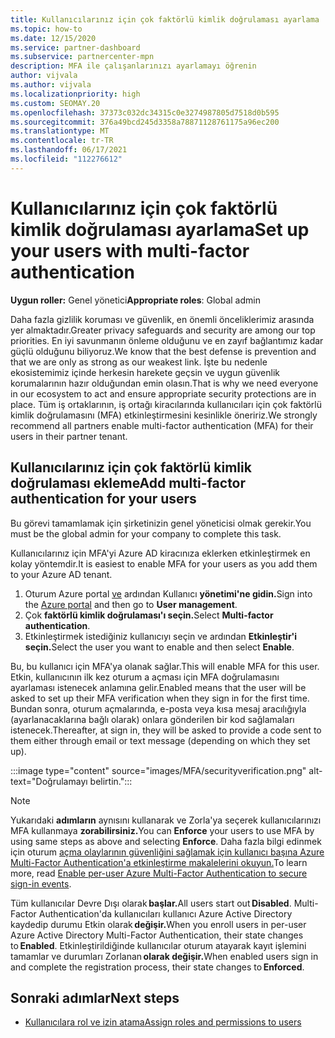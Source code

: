 ```yaml
---
title: Kullanıcılarınız için çok faktörlü kimlik doğrulaması ayarlama
ms.topic: how-to
ms.date: 12/15/2020
ms.service: partner-dashboard
ms.subservice: partnercenter-mpn
description: MFA ile çalışanlarınızı ayarlamayı öğrenin
author: vijvala
ms.author: vijvala
ms.localizationpriority: high
ms.custom: SEOMAY.20
ms.openlocfilehash: 37373c032dc34315c0e3274987805d7518d0b595
ms.sourcegitcommit: 376a49bcd245d3358a78871128761175a96ec200
ms.translationtype: MT
ms.contentlocale: tr-TR
ms.lasthandoff: 06/17/2021
ms.locfileid: "112276612"
---
```

# <a name="set-up-your-users-with-multi-factor-authentication"></a><span data-ttu-id="94cd6-103">Kullanıcılarınız için çok faktörlü kimlik doğrulaması ayarlama</span><span class="sxs-lookup"><span data-stu-id="94cd6-103">Set up your users with multi-factor authentication</span></span>

<span data-ttu-id="94cd6-104">**Uygun roller:** Genel yönetici</span><span class="sxs-lookup"><span data-stu-id="94cd6-104">**Appropriate roles**: Global admin</span></span>

<span data-ttu-id="94cd6-105">Daha fazla gizlilik koruması ve güvenlik, en önemli önceliklerimiz arasında yer almaktadır.</span><span class="sxs-lookup"><span data-stu-id="94cd6-105">Greater privacy safeguards and security are among our top priorities.</span></span> <span data-ttu-id="94cd6-106">En iyi savunmanın önleme olduğunu ve en zayıf bağlantımız kadar güçlü olduğunu biliyoruz.</span><span class="sxs-lookup"><span data-stu-id="94cd6-106">We know that the best defense is prevention and that we are only as strong as our weakest link.</span></span> <span data-ttu-id="94cd6-107">İşte bu nedenle ekosistemimiz içinde herkesin harekete geçsin ve uygun güvenlik korumalarının hazır olduğundan emin olasın.</span><span class="sxs-lookup"><span data-stu-id="94cd6-107">That is why we need everyone in our ecosystem to act and ensure appropriate security protections are in place.</span></span> <span data-ttu-id="94cd6-108">Tüm iş ortaklarının, iş ortağı kiracılarında kullanıcıları için çok faktörlü kimlik doğrulamasını (MFA) etkinleştirmesini kesinlikle öneririz.</span><span class="sxs-lookup"><span data-stu-id="94cd6-108">We strongly recommend all partners enable multi-factor authentication (MFA) for their users in their partner tenant.</span></span> 

## <a name="add-multi-factor-authentication-for-your-users"></a><span data-ttu-id="94cd6-109">Kullanıcılarınız için çok faktörlü kimlik doğrulaması ekleme</span><span class="sxs-lookup"><span data-stu-id="94cd6-109">Add multi-factor authentication for your users</span></span>

<span data-ttu-id="94cd6-110">Bu görevi tamamlamak için şirketinizin genel yöneticisi olmak gerekir.</span><span class="sxs-lookup"><span data-stu-id="94cd6-110">You must be the global admin for your company to complete this task.</span></span>

<span data-ttu-id="94cd6-111">Kullanıcılarınız için MFA'yi Azure AD kiracınıza eklerken etkinleştirmek en kolay yöntemdir.</span><span class="sxs-lookup"><span data-stu-id="94cd6-111">It is easiest to enable MFA for your users as you add them to your Azure AD tenant.</span></span>

1. <span data-ttu-id="94cd6-112">Oturum Azure portal [ve](https://portal.azure.com) ardından Kullanıcı **yönetimi'ne gidin.**</span><span class="sxs-lookup"><span data-stu-id="94cd6-112">Sign into the [Azure portal](https://portal.azure.com) and then go to **User management**.</span></span>
1. <span data-ttu-id="94cd6-113">Çok **faktörlü kimlik doğrulaması'ı seçin.**</span><span class="sxs-lookup"><span data-stu-id="94cd6-113">Select **Multi-factor authentication**.</span></span>
1. <span data-ttu-id="94cd6-114">Etkinleştirmek istediğiniz kullanıcıyı seçin ve ardından **Etkinleştir'i seçin.**</span><span class="sxs-lookup"><span data-stu-id="94cd6-114">Select the user you want to enable and then select **Enable**.</span></span>

<span data-ttu-id="94cd6-115">Bu, bu kullanıcı için MFA'ya olanak sağlar.</span><span class="sxs-lookup"><span data-stu-id="94cd6-115">This will enable MFA for this user.</span></span> <span data-ttu-id="94cd6-116">Etkin, kullanıcının ilk kez oturum a açması için MFA doğrulamasını ayarlaması istenecek anlamına gelir.</span><span class="sxs-lookup"><span data-stu-id="94cd6-116">Enabled means that the user will be asked to set up their MFA verification when they sign in for the first time.</span></span> <span data-ttu-id="94cd6-117">Bundan sonra, oturum açmalarında, e-posta veya kısa mesaj aracılığıyla (ayarlanacaklarına bağlı olarak) onlara gönderilen bir kod sağlamaları istenecek.</span><span class="sxs-lookup"><span data-stu-id="94cd6-117">Thereafter, at sign in, they will be asked to provide a code sent to them either through email or text message (depending on which they set up).</span></span>  

:::image type="content" source="images/MFA/securityverification.png" alt-text="Doğrulamayı belirtin.":::

>[!NOTE]
><span data-ttu-id="94cd6-119">Yukarıdaki **adımların** aynısını kullanarak ve Zorla'ya seçerek kullanıcılarınızı MFA kullanmaya **zorabilirsiniz.**</span><span class="sxs-lookup"><span data-stu-id="94cd6-119">You can **Enforce** your users to use MFA by using same steps as above and selecting **Enforce**.</span></span> <span data-ttu-id="94cd6-120">Daha fazla bilgi edinmek için oturum [açma olaylarının güvenliğini sağlamak için kullanıcı başına Azure Multi-Factor Authentication'a etkinleştirme makalelerini okuyun.](/azure/active-directory/authentication/howto-mfa-userstates)</span><span class="sxs-lookup"><span data-stu-id="94cd6-120">To learn more, read [Enable per-user Azure Multi-Factor Authentication to secure sign-in events](/azure/active-directory/authentication/howto-mfa-userstates).</span></span> 

<span data-ttu-id="94cd6-121">Tüm kullanıcılar Devre Dışı olarak **başlar.**</span><span class="sxs-lookup"><span data-stu-id="94cd6-121">All users start out **Disabled**.</span></span> <span data-ttu-id="94cd6-122">Multi-Factor Authentication'da kullanıcıları kullanıcı Azure Active Directory kaydedip durumu Etkin olarak **değişir.**</span><span class="sxs-lookup"><span data-stu-id="94cd6-122">When you enroll users in per-user Azure Active Directory Multi-Factor Authentication, their state changes to **Enabled**.</span></span> <span data-ttu-id="94cd6-123">Etkinleştirildiğinde kullanıcılar oturum atayarak kayıt işlemini tamamlar ve durumları Zorlanan **olarak değişir.**</span><span class="sxs-lookup"><span data-stu-id="94cd6-123">When enabled users sign in and complete the registration process, their state changes to **Enforced**.</span></span> 

## <a name="next-steps"></a><span data-ttu-id="94cd6-124">Sonraki adımlar</span><span class="sxs-lookup"><span data-stu-id="94cd6-124">Next steps</span></span>

- [<span data-ttu-id="94cd6-125">Kullanıcılara rol ve izin atama</span><span class="sxs-lookup"><span data-stu-id="94cd6-125">Assign roles and permissions to users</span></span>](permissions-overview.md)
